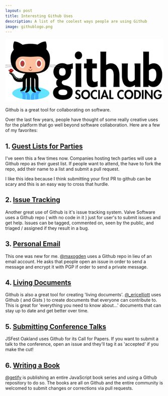 ```yaml
---
layout: post
title: Interesting Github Uses
description: A list of the coolest ways people are using Github
image: githublogo.png
---
```


![Github](../images/github-logo.png)

Github is a great tool for collaborating on software.

Over the last few years, people have thought of some really creative uses for the platform that go well beyond software collaboration. Here are a few of my favorites:

<!--more-->

<h2>1. <a href="https://github.com/collinjackson/guestlist" target="_blank">Guest Lists for Parties</a></h2>

I've seen this a few times now. Companies hosting tech parties will use a Github repo as their guest list. If people want to attend, the have to fork the repo, add their name to a list and submit a pull request.

I like this idea because I think submitting your first PR to github can be scary and this is an easy way to cross that hurdle.

<h2>2. <a href="https://github.com/ValveSoftware/steam-for-linux" target="_blank">Issue Tracking</a></h2>

Another great use of Github is it's issue tracking system. Valve Software uses a Github repo ( with no code in it ) just for user's to submit issues and get help. Issues can be tagged, commented on, seen by the public, and triaged / assigned if they result in a bug.

<h2>3. <a href="https://github.com/maxogden/messages" target="_blank">Personal Email</a></h2>

This one was new for me. <a href="https://twitter.com/maxogden">@maxogden</a> uses a Github repo in lieu of an email account. He asks that people open an issue in order to send a message and encrypt it with PGP if order to send a private message.

<h2>4. <a href="https://gist.github.com/ericelliott/d576f72441fc1b27dace" target="_blank">Living Documents</a></h2>

Github is also a great tool for creating 'living documents'. <a href="https://twitter.com/_ericelliott">@_ericelliott</a> uses Github ( and Gists ) to create documents that everyone can contribute to. This is great for 'everything you need to know about...' documents that can stay up to date and get better over time.

<h2>5. <a href="https://github.com/jsfest/oakland-cfp" target="_blank">Submitting Conference Talks</a></h2>

JSFest Oakland uses Github for its Call for Papers. If you want to submit a talk to the conference, open an issue and they'll tag it as 'accepted' if you make the cut!

<h2>6. <a href="https://github.com/getify/You-Dont-Know-JS" target="_blank">Writing a Book</a></h2>

<a href="https://twitter.com/getify">@getify</a> is publishing an entire JavaScript book series and using a Github repository to do so. The books are all on Github and the entire community is welcomed to submit changes or corrections via pull requests.
